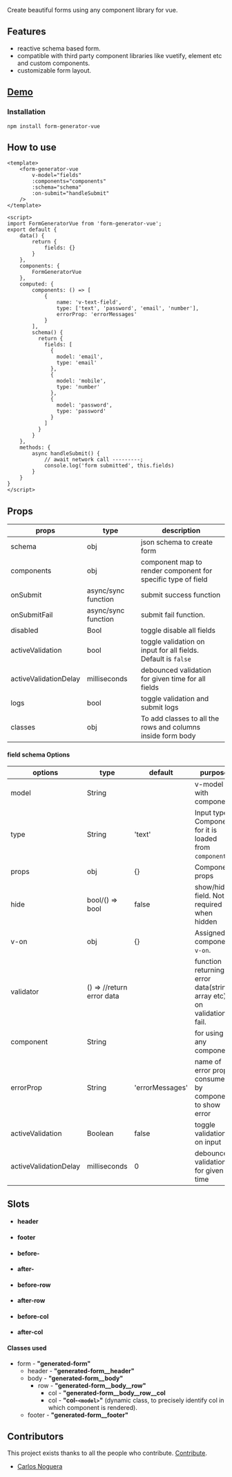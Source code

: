 Create beautiful forms using any component library for vue.
## Features
* reactive schema based form.
* compatible with third party component libraries like vuetify, element etc and custom components.
* customizable form layout.
## [Demo](https://divijbhardwaj.github.io/form-generator-vue-demo/)
### Installation
```
npm install form-generator-vue
```
## How to use
```vue
<template>
    <form-generator-vue 
        v-model="fields"
        :components="components"
        :schema="schema"
        :on-submit="handleSubmit"
    />
</template>

<script>
import FormGeneratorVue from 'form-generator-vue';
export default {
    data() {
        return {
            fields: {}
        }
    },
    components: {
        FormGeneratorVue
    },
    computed: {
        components: () => [
            {   
                name: 'v-text-field',
                type: ['text', 'password', 'email', 'number'],
                errorProp: 'errorMessages'
            }
        ],
        schema() {
          return {
            fields: [
              {
                model: 'email',
                type: 'email'
              },
              {
                model: 'mobile',
                type: 'number'
              },
              {
                model: 'password',
                type: 'password'
              }
            ]
          }
        }
    },
    methods: {
        async handleSubmit() {
            // await network call ---------;
            console.log('form submitted', this.fields)
        }
    }
}
</script>
```
## Props
|props|type|description|
|----|---|----|
| schema | obj | json schema to create form |
| components | obj | component map to render component for specific type of field |
| onSubmit | async/sync function | submit success function |
| onSubmitFail | async/sync function | submit fail function.|
| disabled | Bool | toggle disable all fields |
| activeValidation | bool | toggle validation on input for all fields. Default is `false` |
| activeValidationDelay | milliseconds | debounced validation for given time for all fields|
| logs | bool | toggle validation and submit logs |
| classes | obj | To add classes to all the rows and columns inside form body |

#### field schema Options

| options | type | default | purpose |
| ------ | ------ | ------ | ----- |
| model | String |  | v-model with component.|
| type | String | 'text' | Input type. Component for it is loaded from `components`. |
| props| obj | {} | Component props |
| hide | bool/() => bool | false | show/hide field. Not required when hidden |
| v-on | obj | {} | Assigned to component `v-on`. |
|validator | () => //return error data | | function returning error data(string, array etc) on validation fail. |
| component | String |  | for using any component |
| errorProp | String | 'errorMessages' | name of error prop consumed by component to show error |
| activeValidation | Boolean | false | toggle validation on input |
| activeValidationDelay | milliseconds | 0 | debounced validation for given time |

## Slots
* #### header
* #### footer
* #### before-<model>
* #### after-<model>
* #### before-row
* #### after-row
* #### before-col
* #### after-col
#### Classes used
* form - **"generated-form"**
    * header - **"generated-form__header"**
    * body - **"generated-form__body"**
        * row - **"generated-form__body__row"**
            * col - **"generated-form__body__row__col**
            * col - **"col-`<model>`"** (dynamic class, to precisely identify col in which component is rendered).
    * footer - **"generated-form__footer"**

## Contributors
This project exists thanks to all the people who contribute. [Contribute](https://github.com/divijhardwaj/form-generator-vue).

* [Carlos Noguera](https://github.com/kaysersoze)